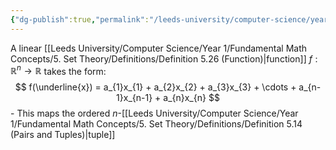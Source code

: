 ```yaml
---
{"dg-publish":true,"permalink":"/leeds-university/computer-science/year-1/fundamental-math-concepts/linear-functions/"}
---
```


A linear [[Leeds University/Computer Science/Year 1/Fundamental Math Concepts/5. Set Theory/Definitions/Definition 5.26 (Function)\|function]] $f: \mathbb{R}^{n} \to \mathbb{R}$ takes the form:
$$
f(\underline{x}) = a_{1}x_{1} + a_{2}x_{2} + a_{3}x_{3} + \cdots + a_{n-1}x_{n-1} + a_{n}x_{n}
$$
	- This maps the ordered $n$-[[Leeds University/Computer Science/Year 1/Fundamental Math Concepts/5. Set Theory/Definitions/Definition 5.14 (Pairs and Tuples)\|tuple]]